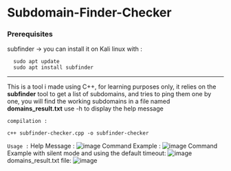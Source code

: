 # Subdomain-Finder-Checker


### Prerequisites
  subfinder -> you can install it on Kali linux with : 
  ```
    sudo apt update
    sudo apt install subfinder
   ```
  
------------------

This is a tool i made using C++, for learning purposes only, it relies on the **subfinder** tool to get a list of subdomains, and tries to ping them one by one, you will find the working subdomains in a file named **domains_result.txt**
use -h to display the help message

``compilation :``
```git clone https://github.com/ImOphen/Subdomain-Finder-Checker
c++ subfinder-checker.cpp -o subfinder-checker 
```
``Usage :``
Help Message :
![image](https://user-images.githubusercontent.com/43254081/159156936-e44f031b-5ea8-4ef1-adf7-b890e7be2faa.png)
Command Example :
![image](https://user-images.githubusercontent.com/43254081/159156351-08320016-dd66-4c1c-89dd-cebe2f966861.png)
Command Example with silent mode and using the default timeout:
![image](https://user-images.githubusercontent.com/43254081/159156986-7b427f1a-4823-4edd-97c0-86ce0ec3e4dc.png)
domains_result.txt file:
![image](https://user-images.githubusercontent.com/43254081/159156458-486ed425-7504-4ec3-88bd-def511513457.png)
